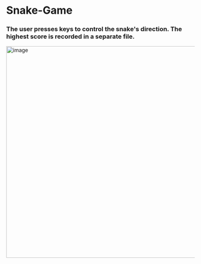 # Snake-Game
### The user presses keys to control the snake's direction. The highest score is recorded in a separate file. ###
<img width="567" alt="image" src="https://github.com/user-attachments/assets/b9b7dfe2-6e2b-4fe6-9c06-c7eef7c0919a">
